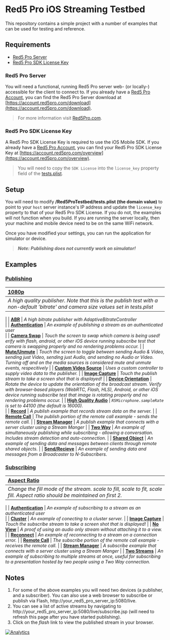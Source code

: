 # Red5 Pro iOS Streaming Testbed

This repository contains a simple project with a number of examples that can be used for testing and reference.

## Requirements

* [Red5 Pro Server](#red5-pro-server)
* [Red5 Pro SDK License Key](#red5-pro-sdk-license-key)

### Red5 Pro Server
You will need a functional, running Red5 Pro server web- (or locally-) accessible for the client to connect to. If you already have a [Red5 Pro Account](https://account.red5pro.com), you can find the Red5 Pro Server download at [https://account.red5pro.com/download](https://account.red5pro.com/download).

> For more information visit [Red5Pro.com](https://red5pro.com).

### Red5 Pro SDK License Key
A Red5 Pro SDK License Key is required to use the iOS Mobile SDK. If you already have a [Red5 Pro Account](https://account.red5pro.com), you can find your Red5 Pro SDK License Key at [https://account.red5pro.com/overview](https://account.red5pro.com/overview).

> You will need to copy the `SDK License` into the `license_key` property field of the [tests.plist](R5ProTestbed/tests.plist).

## Setup

You will need to modify **/Red5ProTestbed/tests.plist (the domain value)** to point to your `host` server instance's IP address and update the `license_key` property to that of your Red5 Pro SDK License.  If you do not, the examples will not function when you build. If you are running the server locally, then your machine and mobile device need to be on the same WiFi network. 

Once you have modified your settings, you can run the application for simulator or device.

> ***Note: Publishing does not currently work on simulator!***

## Examples

### [Publishing](R5ProTestbed/Tests/Publish)

| **[1080p](R5ProTestbed/Tests/Publish)**
| :-----
| *A high quality publisher. Note that this is the publish test with a non-default 'bitrate' and camera size values set in tests.plist* 
| 
| **[ABR](R5ProTestbed/Tests/AdaptiveBitrate)**
| *A high bitrate publisher with AdaptiveBitrateController*   
| 
| **[Authentication](R5ProTestbed/Tests/PublishAuth)**
| *An example of publishing a stream as an authenticated user*   
| 
| **[Camera Swap](R5ProTestbed/Tests/CameraSwap)**
| *Touch the screen to swap which camera is being used! erify with flash, android, or other iOS device running subscribe test that camera is swapping properly and no rendering problems occur.* 
| 
| **[Mute/Unmute](R5ProTestbed/Tests/PublishPause)**
| *Touch the screen to toggle between sending Audio & Video, sending just Video, sending just Audio, and sending no Audio or Video. Turning off and on the media sources is considered mute and unmute events, respecitively* 
| 
| **[Custom Video Source](R5ProTestbed/Tests/PublishCustomSource)**
| *Uses a custom controller to supply video data to the publisher.*
| 
| **[Image Capture](R5ProTestbed/Tests/PublishStreamImage)**
| *Touch the publish stream to take a screen shot that is displayed!* 
| 
| **[Device Orientation](R5ProTestbed/Tests/PublishDeviceOrientation)**
| *Rotate the device to update the orientation of the broadcast stream.  Verify with browser-based players (WebRTC, Flash, HLS), Android, or other iOS device running subscribe test that image is rotating properly and no rendering problems occur.*
| 
| **[High Quality Audio](R5ProTestbed/Tests/PublishHQAudio)**
| *`R5Microphone.sampleRate` is set to 44100 (the default is 16000).*    
| 
| **[Record](R5ProTestbed/Tests/Recorded)**
| *A publish example that records stream data on the server.*
| 
| **[Remote Call](R5ProTestbed/Tests/RemoteCall)**
| *The publish portion of the remote call example - sends the remote call.*
| 
| **[Stream Manager](R5ProTestbed/Tests/PublishStreamManager)**
| *A publish example that connects with a server cluster using a Stream Manger*
| 
| **[Two Way](R5ProTestbed/Tests/TwoWay)**
| *An example of simultaneously publishing while subscribing - allowing a conversation. Includes stream detection and auto-connection.*
| 
| **[Shared Object](R5ProTestbed/Tests/SharedObject)**
| *An example of sending data and messages between clients through remote shared objects.*
| 
| **[Send/Recieve](R5ProTestbed/Tests/SubscribeReceiveSend)**
| *An example of sending data and messages from a Broadcaster to N-Subscribers.*

### [Subscribing](R5ProTestbed/Tests/Subscribe)

| **[Aspect Ratio](R5ProTestbed/Tests/SubscribeAspectRatio)**
| :----
| *Change the fill mode of the stream.  scale to fill, scale to fit, scale fill.  Aspect ratio should be maintained on first 2.*  
| 
| **[Authentication](R5ProTestbed/Tests/SubscribeAuth)**
| *An example of subscribing to a stream as an authenticated user*   
| 
| **[Cluster](R5ProTestbed/Tests/SubscribeCluster)** 
| *An example of conecting to a cluster server.*
| 
| **[Image Capture](R5ProTestbed/Tests/SubscribeStreamImage)**
| *Touch the subscribe stream to take a screen shot that is displayed!*
| 
| **[No View](R5ProTestbed/Tests/SubscribeNoView)**
| *A proof of using an audio only stream without attaching it to a view.*
| 
| **[Reconnect](R5ProTestbed/Tests/SubscribeReconnect)**
| *An example of reconnecting to a stream on a connection error.*
| 
| **[Remote Call](R5ProTestbed/Tests/RemoteCall)**
| *The subscribe portion of the remote call example - receives the remote call.* 
| 
| **[Stream Manager](R5ProTestbed/Tests/SubscribeStreamManager)**
| *A subscribe example that connects with a server cluster using a Stream Manger* 
| 
| **[Two Streams](R5ProTestbed/Tests/SubscribeTwoStreams)**
| *An example of subscribing to multiple streams at once, useful for subscribing to a presentation hosted by two people using a Two Way connection.*

## Notes

1. For some of the above examples you will need two devices (a publisher, and a subscriber). You can also use a web browser to subscribe or publish via Flash, http://your_red5_pro_server_ip:5080/live.
2. You can see a list of active streams by navigating to http://your_red5_pro_server_ip:5080/live/subscribe.jsp (will need to refresh this page after you have started publishing).
3. Click on the *flash* link to view the published stream in your browser.

[![Analytics](https://ga-beacon.appspot.com/UA-59819838-3/red5pro/streaming-ios?pixel)](https://github.com/igrigorik/ga-beacon)